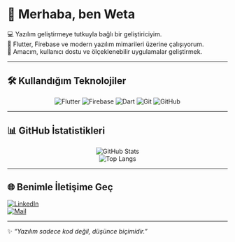 # 👋 Merhaba, ben Weta  

💻 Yazılım geliştirmeye tutkuyla bağlı bir geliştiriciyim.  
🚀 Flutter, Firebase ve modern yazılım mimarileri üzerine çalışıyorum.  
🎯 Amacım, kullanıcı dostu ve ölçeklenebilir uygulamalar geliştirmek.  

---

## 🛠️ Kullandığım Teknolojiler  
<div align="center">
  
![Flutter](https://img.shields.io/badge/Flutter-02569B?style=for-the-badge&logo=flutter&logoColor=white)
![Firebase](https://img.shields.io/badge/Firebase-FFCA28?style=for-the-badge&logo=firebase&logoColor=black)
![Dart](https://img.shields.io/badge/Dart-0175C2?style=for-the-badge&logo=dart&logoColor=white)
![Git](https://img.shields.io/badge/Git-F05033?style=for-the-badge&logo=git&logoColor=white)
![GitHub](https://img.shields.io/badge/GitHub-000000?style=for-the-badge&logo=github&logoColor=white)

</div>

---

## 📊 GitHub İstatistikleri  
<div align="center">
  
![GitHub Stats](https://github-readme-stats.vercel.app/api?username=KULLANICI_ADIN&show_icons=true&theme=tokyonight)  
![Top Langs](https://github-readme-stats.vercel.app/api/top-langs/?username=KULLANICI_ADIN&layout=compact&theme=tokyonight)

</div>

---

## 🌐 Benimle İletişime Geç  
[![LinkedIn](https://img.shields.io/badge/LinkedIn-0077B5?logo=linkedin)](https://www.linkedin.com/in/furkan-pala-9086191b0/)  
[![Mail](https://img.shields.io/badge/Email-8B89CC?style=for-the-badge&logo=protonmail&logoColor=white)](mailto:furkanpala404@gmail.com)

---

✨ *“Yazılım sadece kod değil, düşünce biçimidir.”*

